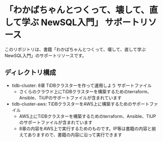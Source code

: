 # 「わかばちゃんとつくって、壊して、直して学ぶ NewSQL入門」 サポートリソース

このリポジトリは、書籍「わかばちゃんとつくって、壊して、直して学ぶ NewSQL入門」のサポートリソースです。

## ディレクトリ構成

- tidb-cluster: 8章 TiDBクラスターを作って運用しよう サポートファイル
  - さくらのクラウド上にTiDBクラスターを構築するためのterraform、Ansible、TiUPのサポートファイルが含まれています
- tidb-cluster-aws: TiDBクラスターをAWS上に構築するためのサポートファイル
  - AWS上にTiDBクラスターを構築するためのterraform、Ansible、TiUPのサポートファイルが含まれています
  - 8章の内容をAWS上で実行するためのものです。IP等は書籍の内容と揃えてありますので、書籍の内容に沿って実行できます